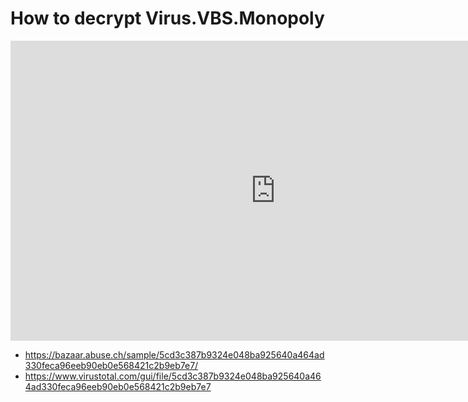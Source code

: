 # How to decrypt Virus.VBS.Monopoly

<iframe width="848" height="480" src="https://www.youtube.com/embed/gmJlR4sCP3c" title="YouTube video player" frameborder="0" allow="accelerometer; autoplay; clipboard-write; encrypted-media; gyroscope; picture-in-picture" allowfullscreen></iframe>

* https://bazaar.abuse.ch/sample/5cd3c387b9324e048ba925640a464ad330feca96eeb90eb0e568421c2b9eb7e7/
* https://www.virustotal.com/gui/file/5cd3c387b9324e048ba925640a464ad330feca96eeb90eb0e568421c2b9eb7e7